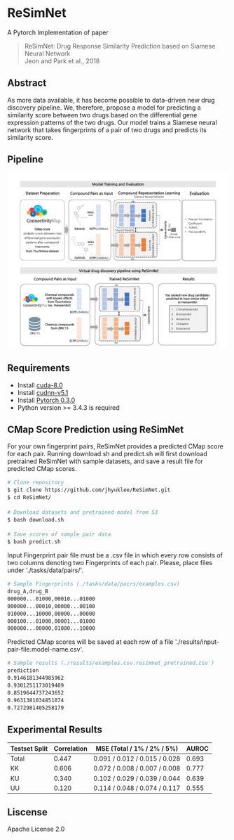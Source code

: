 # ReSimNet
A Pytorch Implementation of paper
> ReSimNet: Drug Response Similarity Prediction based on Siamese Neural Network <br>
> Jeon and Park et al., 2018

## Abstract
As more data available, it has become possible to data-driven new drug discovery pipeline. We, therefore, propose a model for predicting a similarity score between two drugs based on the differential gene expression patterns of the two drugs. Our model trains a Siamese neural network that takes fingerprints of a pair of two drugs and predicts its similarity score.

## Pipeline
![Full Pipeline](/images/pipeline_updated_kang2.png)

## Requirements
- Install [cuda-8.0](https://developer.nvidia.com/cuda-downlaods)
- Install [cudnn-v5.1](https://developer.nvidia.com/cudnn)
- Install [Pytorch 0.3.0](https://pytorch.org/)
- Python version >= 3.4.3 is required

## CMap Score Prediction using ReSimNet
For your own fingerprint pairs, ReSimNet provides a predicted CMap score for each pair. Running download.sh and predict.sh will first download pretrained ReSimNet with sample datasets, and save a result file for predicted CMap scores.
```bash
# Clone repository
$ git clone https://github.com/jhyuklee/ReSimNet.git
$ cd ReSimNet/

# Download datasets and pretrained model from S3
$ bash download.sh

# Save scores of sample pair data
$ bash predict.sh
```
Input Fingerprint pair file must be a .csv file in which every row consists of two columns denoting two Fingerprints of each pair. Please, place files under './tasks/data/pairs/'. 
```bash
# Sample Fingerprints (./tasks/data/pairs/examples.csv)
drug_A,drug_B
000000...01000,00010...01000
000000...00010,00000...00100
010000...10000,00000...00000
000100...01000,00001...01000
000000...00000,01000...10000
```
Predicted CMap scores will be saved at each row of a file './results/input-pair-file.model-name.csv'.
```bash
# Sample results (./results/examples.csv.resimnet_pretrained.csv')
prediction
0.9146181344985962
0.9301251173019409
0.8519644737243652
0.9631381034851074
0.7272981405258179
```

## Experimental Results
Testset Split|Correlation|MSE (Total / 1% / 2% / 5%)|AUROC
-------------|----------------|----------------------|-----
Total | 0.447 | 0.091 / 0.012 / 0.015 / 0.028 | 0.693
KK | 0.606 | 0.072 / 0.008 / 0.007 / 0.008 | 0.777
KU | 0.340 | 0.102 / 0.029 / 0.039 / 0.044 | 0.639
UU | 0.120 | 0.114 / 0.048 / 0.074 / 0.117 | 0.555


## Liscense
Apache License 2.0

